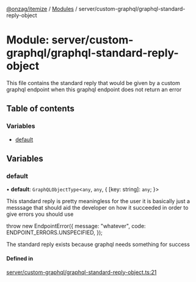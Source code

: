 [@onzag/itemize](../README.md) / [Modules](../modules.md) / server/custom-graphql/graphql-standard-reply-object

# Module: server/custom-graphql/graphql-standard-reply-object

This file contains the standard reply that would be given by a custom graphql endpoint
when this graphql endpoint does not return an error

## Table of contents

### Variables

- [default](server_custom_graphql_graphql_standard_reply_object.md#default)

## Variables

### default

• **default**: `GraphQLObjectType`<`any`, `any`, { [key: string]: `any`;  }\>

This standard reply is pretty meaningless for the user it is basically
just a messsage that should aid the developer on how it succeeded
in order to give errors you should use

throw new EndpointError({
  message: "whatever",
  code: ENDPOINT_ERRORS.UNSPECIFIED,
});

The standard reply exists because graphql needs something for success

#### Defined in

[server/custom-graphql/graphql-standard-reply-object.ts:21](https://github.com/onzag/itemize/blob/5c2808d3/server/custom-graphql/graphql-standard-reply-object.ts#L21)
